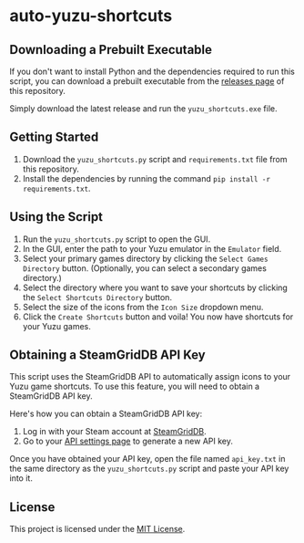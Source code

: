 # auto-yuzu-shortcuts

## Downloading a Prebuilt Executable

If you don't want to install Python and the dependencies required to run this script, you can download a prebuilt executable from the [releases page](https://github.com/xpid2k/auto-yuzu-shortcuts/releases) of this repository.

Simply download the latest release and run the `yuzu_shortcuts.exe` file.

## Getting Started

1. Download the `yuzu_shortcuts.py` script and `requirements.txt` file from this repository.
2. Install the dependencies by running the command `pip install -r requirements.txt`.

## Using the Script

1. Run the `yuzu_shortcuts.py` script to open the GUI.
2. In the GUI, enter the path to your Yuzu emulator in the `Emulator` field.
3. Select your primary games directory by clicking the `Select Games Directory` button. (Optionally, you can select a secondary games directory.)
4. Select the directory where you want to save your shortcuts by clicking the `Select Shortcuts Directory` button.
5. Select the size of the icons from the `Icon Size` dropdown menu.
6. Click the `Create Shortcuts` button and voila! You now have shortcuts for your Yuzu games.

## Obtaining a SteamGridDB API Key

This script uses the SteamGridDB API to automatically assign icons to your Yuzu game shortcuts. To use this feature, you will need to obtain a SteamGridDB API key.

Here's how you can obtain a SteamGridDB API key:

1. Log in with your Steam account at [SteamGridDB](https://www.steamgriddb.com/).
2. Go to your [API settings page](https://www.steamgriddb.com/profile/preferences/api) to generate a new API key.

Once you have obtained your API key, open the file named `api_key.txt` in the same directory as the `yuzu_shortcuts.py` script and paste your API key into it.

## License

This project is licensed under the [MIT License](https://choosealicense.com/licenses/mit/).
